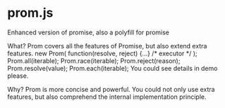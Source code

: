 # prom.js
Enhanced version of promise, also a polyfill for promise

What?
Prom covers all the features of Promise, but also extend extra features.
new Prom( function(resolve, reject) {...} /* executor */  );
Prom.all(iterable);
Prom.race(iterable);
Prom.reject(reason);
Prom.resolve(value);
Prom.each(iterable);
You could see details in demo please.

Why?
Prom is more concise and powerful. You could not only use extra features, but also comprehend the internal implementation principle.
